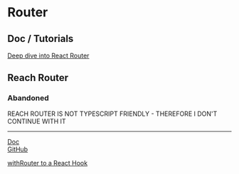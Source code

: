 # Router

## Doc / Tutorials

[Deep dive into React Router](https://learnwithparam.com/blog/dynamic-pages-in-react-router/)

## Reach Router

### Abandoned

REACH ROUTER IS NOT TYPESCRIPT FRIENDLY - THEREFORE I DON'T CONTINUE WITH IT

---

[Doc](https://reach.tech/router)  
[GitHub](https://github.com/reach/router)

[withRouter to a React Hook](https://medium.com/@Charles_Stover/how-to-convert-withrouter-to-a-react-hook-19bb02a29ed6)

